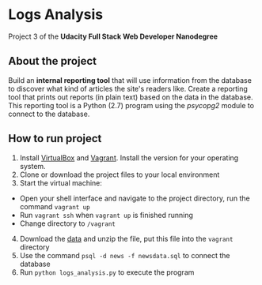 # Logs Analysis
Project 3 of the **Udacity Full Stack Web Developer Nanodegree**

## About the project
Build an **internal reporting tool** that will use information from the database to discover what kind of articles the site's readers like. Create a reporting tool that prints out reports (in plain text) based on the data in the database. This reporting tool is a Python (2.7) program using the *psycopg2* module to connect to the database.

## How to run project
1. Install [VirtualBox](https://www.virtualbox.org/wiki/Download_Old_Builds_5_1) and [Vagrant](https://www.vagrantup.com/downloads.html). Install the version for your operating system.
2. Clone or download the project files to your local environment
3. Start the virtual machine:
- Open your shell interface and navigate to the project directory, run the command `vagrant up`
- Run `vagrant ssh` when `vagrant up` is finished running
- Change directory to `/vagrant`
4. Download the [data](https://d17h27t6h515a5.cloudfront.net/topher/2016/August/57b5f748_newsdata/newsdata.zip) and unzip the file, put this file into the `vagrant` directory
5. Use the command `psql -d news -f newsdata.sql` to connect the database
6. Run `python logs_analysis.py` to execute the program
